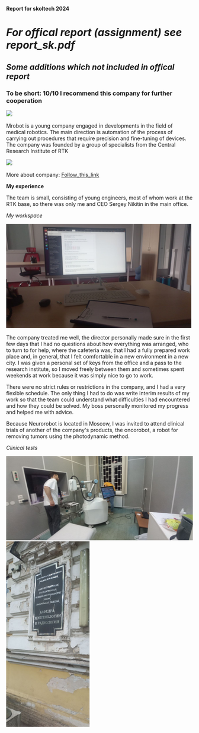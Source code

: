 **Report for skoltech 2024**
# *For offical report (assignment) see report_sk.pdf*

## *Some additions which not included in offical report*

### **To be short: 10/10 I recommend this company for further cooperation**


<img src="https://static.tildacdn.com/tild6366-6232-4433-a461-646332346562/logomrobot.png" width="500" >

Mrobot is a young company engaged in developments in the field of medical robotics. The main direction is automation of the process of carrying out procedures that require precision and fine-tuning of devices. 
The company was founded by a group of specialists from the Central Research Institute of RTK



<img src="https://upload.wikimedia.org/wikipedia/ru/6/66/%D0%A6%D0%9D%D0%98%D0%98_%D0%A0%D0%A2%D0%9A_%28%D1%8D%D0%BC%D0%B1%D0%BB%D0%B5%D0%BC%D0%B0%29.gif" height="200" >


More about company: [Follow_this_link](http://mrobots.ru/)


**My experience**

The team is small, consisting of young engineers, most of whom work at the RTK base, so there was only me and CEO Sergey Nikitin in the main office.

*My workspace*

<img src="https://raw.githubusercontent.com/SergriMRobots/Report_for_skoltech/main/pictures/my_workspace.png" width="500">


The company treated me well, the director personally made sure in the first few days that I had no questions about how everything was arranged, who to turn to for help, where the cafeteria was, that I had a fully prepared work place and, in general, that I felt comfortable in a new environment in a new city. I was given a personal set of keys from the office and a pass to the research institute, so I moved freely between them and sometimes spent weekends at work because it was simply nice to go to work.

There were no strict rules or restrictions in the company, and I had a very flexible schedule. The only thing I had to do was write interim results of my work so that the team could understand what difficulties I had encountered and how they could be solved. My boss personally monitored my progress and helped me with advice.

Because Neurorobot is located in Moscow, I was invited to attend clinical trials of another of the company's products, the oncorobot, a robot for removing tumors using the photodynamic method.

*Clinical tests*

<img src="https://raw.githubusercontent.com/SergriMRobots/Report_for_skoltech/main/pictures/test_robot.png" width="1000"> 

<img src="https://raw.githubusercontent.com/SergriMRobots/Report_for_skoltech/main/pictures/tests.png" height="500">




